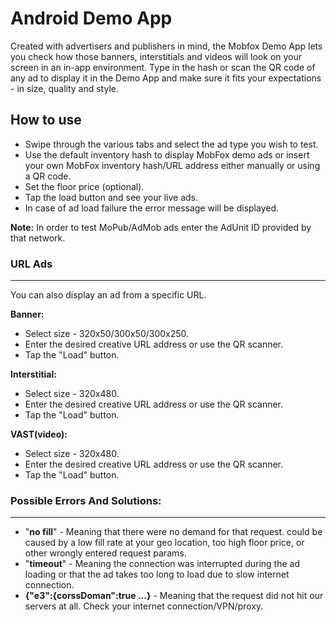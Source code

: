 
# Android Demo App

Created with advertisers and publishers in mind, the Mobfox Demo App lets you check how those banners, interstitials and videos will look on your screen in an in-app environment. Type in the hash or scan the QR code of any ad to display it in the Demo App and make sure it fits your expectations - in size, quality and style.

## How to use
* Swipe through the various tabs and select the ad type you wish to test.
* Use the default inventory hash to display MobFox demo ads or insert your own MobFox inventory hash/URL address either manually or using a QR code.
* Set the floor price (optional).
* Tap the load button and see your live ads.
* In case of ad load failure the error message will be displayed.

**Note:** In order to test MoPub/AdMob ads enter the AdUnit ID provided by that network.
### URL Ads
***
You can also display an ad from a specific URL.

**Banner:**
* Select size - 320x50/300x50/300x250.
* Enter the desired creative URL address or use the QR scanner.
* Tap the "Load" button.

**Interstitial:**
* Select size - 320x480.
* Enter the desired creative URL address or use the QR scanner.
* Tap the "Load" button.

**VAST(video):**
* Select size - 320x480.
* Enter the desired creative URL address or use the QR scanner.
* Tap the "Load" button.

### Possible Errors And Solutions:
***
- "**no fill**" - Meaning that there were no demand for that request. 
could be caused by a low fill rate at your geo location, too high floor price, or other wrongly entered request params.
- "**timeout**" - Meaning the connection was interrupted during the ad loading or that the ad takes too long to load due to slow internet connection.
- **{"e3":{corssDoman":true ...}** - Meaning that the request did not hit our servers at all. Check your internet connection/VPN/proxy.
